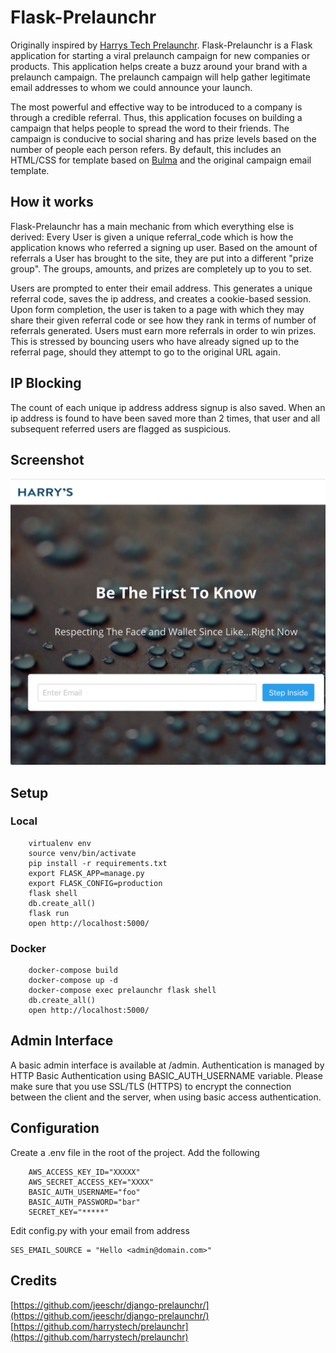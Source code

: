 # Flask-Prelaunchr
Originally inspired by [Harrys Tech Prelaunchr](https://github.com/harrystech/prelaunchr). Flask-Prelaunchr is a Flask application for starting a viral prelaunch campaign for new companies or products. This application helps create a buzz around your brand with a prelaunch campaign. The prelaunch campaign will help gather legitimate email addresses to whom we could announce your launch.

The most powerful and effective way to be introduced to a company is through a credible referral. Thus, this application focuses on building a campaign that helps people to spread the word to their friends. The campaign is conducive to social sharing and has prize levels based on the number of people each person refers. By default, this includes an HTML/CSS for template based on [Bulma](http://bulma.io) and the original campaign email template.   

## How it works
Flask-Prelaunchr has a main mechanic from which everything else is derived: Every User is given a unique referral_code which is how the application knows who referred a signing up user. Based on the amount of referrals a User has brought to the site, they are put into a different "prize group". The groups, amounts, and prizes are completely up to you to set.

Users are prompted to enter their email address. This generates a unique referral code, saves the ip address, and creates a cookie-based session. Upon form completion, the user is taken to a page with which they may share their given referral code or see how they rank in terms of number of referrals generated. Users must earn more referrals in order to win prizes. This is stressed by bouncing users who have already signed up to the referral page, should they attempt to go to the original URL again.

## IP Blocking
The count of each unique ip address address signup is also saved. When an ip address is found to have been saved more than 2 times, that user and all subsequent referred users are flagged as suspicious.

## Screenshot

![](ss.png)

## Setup
### Local
```
    virtualenv env
    source venv/bin/activate
    pip install -r requirements.txt
    export FLASK_APP=manage.py
    export FLASK_CONFIG=production
    flask shell
    db.create_all()
    flask run
    open http://localhost:5000/
```

### Docker

```
    docker-compose build
    docker-compose up -d
    docker-compose exec prelaunchr flask shell
    db.create_all()
    open http://localhost:5000/
```

## Admin Interface
A basic admin interface is available at /admin. Authentication is managed by HTTP Basic Authentication using BASIC_AUTH_USERNAME variable. Please make sure that you use SSL/TLS (HTTPS) to encrypt the connection between the client and the server, when using basic access authentication.

## Configuration
Create a .env file in the root of the project. Add the following
``` 
    AWS_ACCESS_KEY_ID="XXXXX"
    AWS_SECRET_ACCESS_KEY="XXXX"
    BASIC_AUTH_USERNAME="foo"
    BASIC_AUTH_PASSWORD="bar"
    SECRET_KEY="*****"
```

Edit config.py with your email from address

```
SES_EMAIL_SOURCE = "Hello <admin@domain.com>"
```

## Credits
[https://github.com/jeeschr/django-prelaunchr/](https://github.com/jeeschr/django-prelaunchr/)
[https://github.com/harrystech/prelaunchr](https://github.com/harrystech/prelaunchr)